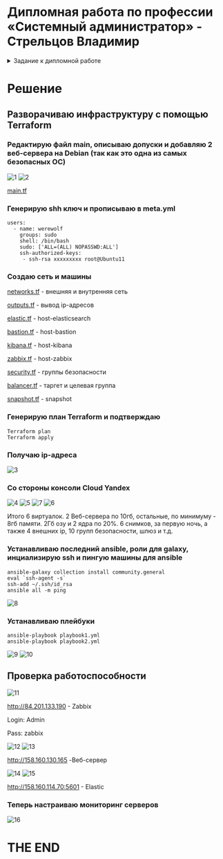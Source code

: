 # Дипломная работа по профессии «Системный администратор» - Стрельцов Владимир

<details>
#<summary>Задание к дипломной работе</summary>
#  Дипломная работа по профессии «Системный администратор»

Содержание
==========
* [Задача](#Задача)
* [Инфраструктура](#Инфраструктура)
    * [Сайт](#Сайт)
    * [Мониторинг](#Мониторинг)
    * [Логи](#Логи)
    * [Сеть](#Сеть)
    * [Резервное копирование](#Резервное-копирование)
    * [Дополнительно](#Дополнительно)
* [Выполнение работы](#Выполнение-работы)
* [Критерии сдачи](#Критерии-сдачи)
* [Как правильно задавать вопросы дипломному руководителю](#Как-правильно-задавать-вопросы-дипломному-руководителю) 

---------

## Задача
Ключевая задача — разработать отказоустойчивую инфраструктуру для сайта, включающую мониторинг, сбор логов и резервное копирование основных данных. Инфраструктура должна размещаться в [Yandex Cloud](https://cloud.yandex.com/) и отвечать минимальным стандартам безопасности: запрещается выкладывать токен от облака в git. Используйте [инструкцию](https://cloud.yandex.ru/docs/tutorials/infrastructure-management/terraform-quickstart#get-credentials).

**Перед началом работы над дипломным заданием изучите [Инструкция по экономии облачных ресурсов](https://github.com/netology-code/devops-materials/blob/master/cloudwork.MD).**

## Инфраструктура
Для развёртки инфраструктуры используйте Terraform и Ansible.  

Не используйте для ansible inventory ip-адреса! Вместо этого используйте fqdn имена виртуальных машин в зоне ".ru-central1.internal". Пример: example.ru-central1.internal  

Важно: используйте по-возможности **минимальные конфигурации ВМ**:2 ядра 20% Intel ice lake, 2-4Гб памяти, 10hdd, прерываемая. 

**Так как прерываемая ВМ проработает не больше 24ч, перед сдачей работы на проверку дипломному руководителю сделайте ваши ВМ постоянно работающими.**

Ознакомьтесь со всеми пунктами из этой секции, не беритесь сразу выполнять задание, не дочитав до конца. Пункты взаимосвязаны и могут влиять друг на друга.

### Сайт
Создайте две ВМ в разных зонах, установите на них сервер nginx, если его там нет. ОС и содержимое ВМ должно быть идентичным, это будут наши веб-сервера.

Используйте набор статичных файлов для сайта. Можно переиспользовать сайт из домашнего задания.

Создайте [Target Group](https://cloud.yandex.com/docs/application-load-balancer/concepts/target-group), включите в неё две созданных ВМ.

Создайте [Backend Group](https://cloud.yandex.com/docs/application-load-balancer/concepts/backend-group), настройте backends на target group, ранее созданную. Настройте healthcheck на корень (/) и порт 80, протокол HTTP.

Создайте [HTTP router](https://cloud.yandex.com/docs/application-load-balancer/concepts/http-router). Путь укажите — /, backend group — созданную ранее.

Создайте [Application load balancer](https://cloud.yandex.com/en/docs/application-load-balancer/) для распределения трафика на веб-сервера, созданные ранее. Укажите HTTP router, созданный ранее, задайте listener тип auto, порт 80.

Протестируйте сайт
`curl -v <публичный IP балансера>:80` 

### Мониторинг
Создайте ВМ, разверните на ней Zabbix. На каждую ВМ установите Zabbix Agent, настройте агенты на отправление метрик в Zabbix. 

Настройте дешборды с отображением метрик, минимальный набор — по принципу USE (Utilization, Saturation, Errors) для CPU, RAM, диски, сеть, http запросов к веб-серверам. Добавьте необходимые tresholds на соответствующие графики.

### Логи
Cоздайте ВМ, разверните на ней Elasticsearch. Установите filebeat в ВМ к веб-серверам, настройте на отправку access.log, error.log nginx в Elasticsearch.

Создайте ВМ, разверните на ней Kibana, сконфигурируйте соединение с Elasticsearch.

### Сеть
Разверните один VPC. Сервера web, Elasticsearch поместите в приватные подсети. Сервера Zabbix, Kibana, application load balancer определите в публичную подсеть.

Настройте [Security Groups](https://cloud.yandex.com/docs/vpc/concepts/security-groups) соответствующих сервисов на входящий трафик только к нужным портам.

Настройте ВМ с публичным адресом, в которой будет открыт только один порт — ssh.  Эта вм будет реализовывать концепцию  [bastion host]( https://cloud.yandex.ru/docs/tutorials/routing/bastion) . Синоним "bastion host" - "Jump host". Подключение  ansible к серверам web и Elasticsearch через данный bastion host можно сделать с помощью  [ProxyCommand](https://docs.ansible.com/ansible/latest/network/user_guide/network_debug_troubleshooting.html#network-delegate-to-vs-proxycommand) . Допускается установка и запуск ansible непосредственно на bastion host.(Этот вариант легче в настройке)

### Резервное копирование
Создайте snapshot дисков всех ВМ. Ограничьте время жизни snaphot в неделю. Сами snaphot настройте на ежедневное копирование.
</details>

# Решение

## Разворачиваю инфраструктуру с помощью Terraform

### Редактирую файл main, описываю допуски и добавляю 2 веб-сервера на Debian (так как это одна из самых безопасных ОС)
![1](/img/1.png)
![2](/img/2.png)

[main.tf](/main.tf)


### Генерирую shh ключ и прописываю в meta.yml

```
users:
  - name: werewolf
    groups: sudo
    shell: /bin/bash
    sudo: ['ALL=(ALL) NOPASSWD:ALL']
    ssh-authorized-keys:
     - ssh-rsa ххххххххх root@Ubuntu11
```
### Создаю сеть и машины

[networks.tf](/networks.tf) - внешняя и внутренняя сеть

[outputs.tf](/outputs.tf) - вывод ip-адресов

[elastic.tf](/elastic.tf) - host-elasticsearch

[bastion.tf](/bastion.tf) - host-bastion

[kibana.tf](/kibana.tf) - host-kibana

[zabbix.tf](/zabbix.tf) - host-zabbix

[security.tf](/security.tf) - группы безопасности

[balancer.tf](/balancer.tf) - таргет и целевая группа 

[snapshot.tf](/snapshot.tf) - snapshot

### Генерирую план Terraform и подтверждаю
```
Terraform plan
Terraform apply
```
### Получаю  ip-адреса

![3](/img/3.png)


### Со стороны консоли Cloud Yandex

![4](/img/4.png)
![5](/img/5.png)
![7](/img/7.png)
![6](/img/6.png)

Итого 6 виртуалок. 2 Веб-сервера по 10гб, остальные, по минимуму - 8гб памяти. 2Гб озу и 2 ядра по 20%. 6 снимков, за первую ночь, а также 4 внешних ip, 10 групп безопасности, шлюз и т.д.


### Устанавливаю последний ansible, роли для galaxy, инциализирую ssh и пингую машины для ansible

```
ansible-galaxy collection install community.general
eval `ssh-agent -s`
ssh-add ~/.ssh/id_rsa
ansible all -m ping
```
![8](/img/8.png)

### Устанавливаю плейбуки
```
ansible-playbook playbook1.yml
ansible-playbook playbook2.yml
```
![9](/img/9.png)
![10](/img/10.png)

## Проверка работоспособности
![11](/img/11.png)

http://84.201.133.190 - Zabbix

Login: Admin

Pass: zabbix

![12](/img/12.png)
![13](/img/13.png)

http://158.160.130.165 -Веб-сервер

![14](/img/14.png)
![15](/img/15.png)

http://158.160.114.70:5601 - Elastic

### Теперь настраиваю мониторинг серверов

![16](/img/16.png)

# THE END

